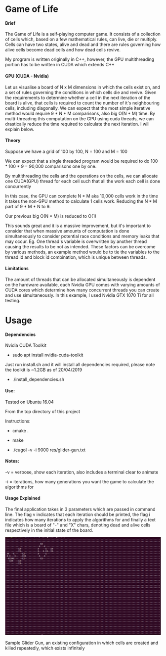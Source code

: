 Game of Life
============

#### Brief

The Game of Life is a self-playing computer game.
It consists of a collection of cells which, based on a few mathematical rules, can live, die or multiply. Cells can have two states, alive and dead and there are rules governing how alive cells become dead cells and how dead cells revive.

My program is written originally in C++, however, the GPU multithreading portion has to be written in CUDA which extends C++

#### GPU (CUDA - Nvidia)

Let us visualise a board of N x M dimensions in which the cells exist on, and a set of rules governing the conditions in which cells die and revive. Given the requirements to determine whether a cell in the next iteration of the board is alive, that cells is required to count the number of it's neighbouring cells, including diagonally. We can expect that the most simple iterative method would require 9 * N * M comparisons, also big O(N * M) time. By multi-threading this computation on the GPU using cuda threads, we can drastically reduce the time required to calculate the next iteration. I will explain below.

#### Theory

Suppose we have a grid of 100 by 100, N = 100 and M = 100

We can expect that a single threaded program would be required to do 100 * 100 * 9 = 90,000 comparisons one by one.

By multithreading the cells and the operations on the cells, we can allocate one CUDA(GPU) thread for each cell such that all the work each cell is done concurrently

In this case, the GPU can complete N * M aka 10,000 cells work in the time it takes the non-GPU method to calculate 1 cells work. Reducing the N * M part of 9 * M * N to 9.

Our previous big O(N * M) is reduced to O(1)

This sounds great and it is a massive improvement, but it's important to consider that when massive amounts of computation is done simultaneously to consider potential race conditions and memory leaks that may occur. Eg. One thread's variable is overwritten by another thread causing the results to be not as intended. These factors can be overcome by various methods, an example method would be to tie the variables to the thread id and block id combination, which is unique between threads. 

#### Limitations

The amount of threads that can be allocated simultaneously is dependent on the hardware available, each Nvidia GPU comes with varying amounts of CUDA cores which determine how many concurrent threads you can create and use simultaneously. In this example, I used Nvidia GTX 1070 Ti for all testing.

Usage
=====

#### Dependencies
Nvidia CUDA Toolkit
* sudo apt install nvidia-cuda-toolkit

Just run install.sh and it 
will install all dependencies required, please note the toolkit is ~1.2GB as of 20/04/2019

* ./install_dependencies.sh
#### Use:

Tested on Ubuntu 16.04

From the top directory of this project

Instructions:

* cmake . 

* make

* ./cugol -v -i 9000 res/glider-gun.txt

#### Notes:

-v = verbose, show each iteration, also includes a terminal clear to animate

-i = iterations, how many generations you want the game to calculate the algorithms for

#### Usage Explained
The final application takes in 3 parameters which are passed in command line. The flag v indicates that each iteration should be printed, the flag i indicates how many iterations to apply the algorithms for and finally a text file which is a board of "-" and "X" chars, denoting dead and alive cells respectively in the initial state of the board.

![Sample Glider Gun](/Images/GliderGun.png "Glider Gun")

Sample Glider Gun, an existing configuration in which cells are created and killed repeatedly, which exists infinitely